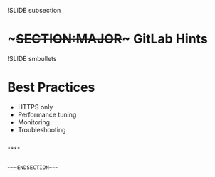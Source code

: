 !SLIDE subsection
# ~~~SECTION:MAJOR~~~ GitLab Hints

!SLIDE smbullets
# Best Practices

* HTTPS only
* Performance tuning
* Monitoring
* Troubleshooting


~~~SECTION:handouts~~~

****


~~~ENDSECTION~~~






